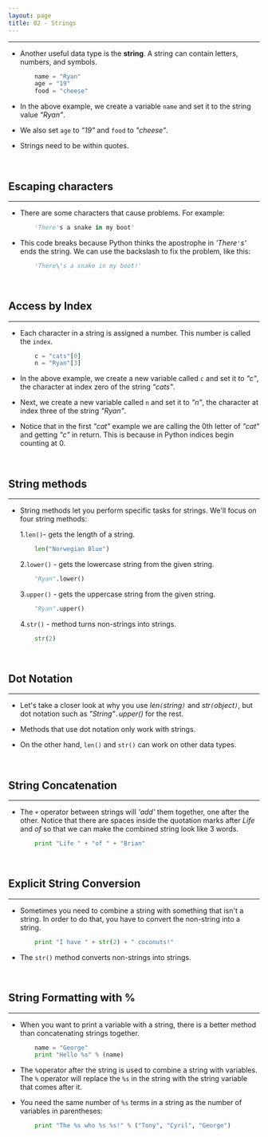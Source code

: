 ```yaml
---
layout: page
title: 02 - Strings
---
```

***

- Another useful data type is the __string__. A string can contain letters, numbers, and symbols.

    ```python
        name = "Ryan"
        age = "19"
        food = "cheese"
    ```

- In the above example, we create a variable `name` and set it to the string value _"Ryan"_.

- We also set `age` to _"19"_ and `food` to _"cheese"_.

- Strings need to be within quotes.

&nbsp;

## Escaping characters

***

- There are some characters that cause problems. For example:

    ```python
        'There's a snake in my boot'
    ```

- This code breaks because Python thinks the apostrophe in _'There`'`s'_ ends the string. We can use the backslash to fix the problem, like this:

    ```python
        'There\'s a snake in my boot!'
    ```

&nbsp;

## Access by Index

***

- Each character in a string is assigned a number. This number is called the `index`.

    ```python
        c = "cats"[0]
        n = "Ryan"[3]
    ```

- In the above example, we create a new variable called `c` and set it to _"c"_, the character at index zero of the string _"cats"_.

- Next, we create a new variable called `n` and set it to _"n"_, the character at index three of the string _"Ryan"_.

- Notice that in the first _"cat"_ example we are calling the 0th letter of _"cat"_ and getting _"c"_ in return. This is because in Python indices begin counting at 0.

&nbsp;

## String methods

***

- String methods let you perform specific tasks for strings. We'll focus on four string methods:

  1.`len()`- gets the length of a string.

    ```Python
        len("Norwegian Blue")
    ```

  2.`lower()` - gets the lowercase string from the given string.

    ```python
        "Ryan".lower()
    ```

  3.`upper()` - gets the uppercase string from the given string.

    ```Python
        "Ryan".upper()
    ```

  4.`str()` - method turns non-strings into strings.

    ```python
        str(2)
    ```

&nbsp;

## Dot Notation

***

- Let's take a closer look at why you use _len`(`string`)`_ and _str`(`object`)`_, but dot notation such as _"String"`.`upper()_ for the rest.

- Methods that use dot notation only work with strings.

- On the other hand, `len()` and `str()` can work on other data types.

&nbsp;

## String Concatenation

***

- The `+` operator between strings will _'add'_ them together, one after the other. Notice that there are spaces inside the quotation marks after _Life_ and _of_ so that we can make the combined string look like 3 words.

    ```python
        print "Life " + "of " + "Brian"
    ```

&nbsp;

## Explicit String Conversion

***

- Sometimes you need to combine a string with something that isn't a string. In order to do that, you have to convert the non-string into a string.

    ```python
        print "I have " + str(2) + " coconuts!"
    ```

- The `str()` method converts non-strings into strings.

&nbsp;

## String Formatting with %

***

- When you want to print a variable with a string, there is a better method than concatenating strings together.

    ```python
        name = "George"
        print "Hello %s" % (name)
    ```

- The `%`operator after the string is used to combine a string with variables. The `%` operator will replace the `%s` in the string with the string variable that comes after it.

- You need the same number of `%s` terms in a string as the number of variables in parentheses:

    ```Python
        print "The %s who %s %s!" % ("Tony", "Cyril", "George")
    ```